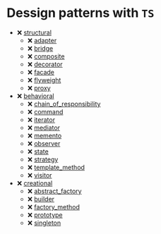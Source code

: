 # Dessign patterns with ```TS```

* ❌ [structural](https://github.com/iamsergo/dp_ts/tree/main/structural)
  * ❌ [adapter](https://github.com/iamsergo/dp_ts/tree/main/structural/adapter)
  * ❌ [bridge](https://github.com/iamsergo/dp_ts/tree/main/structural/bridge)
  * ❌ [composite](https://github.com/iamsergo/dp_ts/tree/main/structural/composite)
  * ❌ [decorator](https://github.com/iamsergo/dp_ts/tree/main/structural/decorator)
  * ❌ [facade](https://github.com/iamsergo/dp_ts/tree/main/structural/facade)
  * ❌ [flyweight](https://github.com/iamsergo/dp_ts/tree/main/structural/flyweight)
  * ❌ [proxy](https://github.com/iamsergo/dp_ts/tree/main/structural/proxy)
* ❌ [behavioral](https://github.com/iamsergo/dp_ts/tree/main/behavioral)
  * ❌ [chain_of_responsibility](https://github.com/iamsergo/dp_ts/tree/main/behavioral/chain_of_responsibility)
  * ❌ [command](https://github.com/iamsergo/dp_ts/tree/main/behavioral/command)
  * ❌ [iterator](https://github.com/iamsergo/dp_ts/tree/main/behavioral/iterator)
  * ❌ [mediator](https://github.com/iamsergo/dp_ts/tree/main/behavioral/mediator)
  * ❌ [memento](https://github.com/iamsergo/dp_ts/tree/main/behavioral/memento)
  * ❌ [observer](https://github.com/iamsergo/dp_ts/tree/main/behavioral/observer)
  * ❌ [state](https://github.com/iamsergo/dp_ts/tree/main/behavioral/state)
  * ❌ [strategy](https://github.com/iamsergo/dp_ts/tree/main/behavioral/strategy)
  * ❌ [template_method](https://github.com/iamsergo/dp_ts/tree/main/behavioral/template_method)
  * ❌ [visitor](https://github.com/iamsergo/dp_ts/tree/main/behavioral/visitor)
* ❌ [creational](https://github.com/iamsergo/dp_ts/tree/main/creational)
  * ❌ [abstract_factory](https://github.com/iamsergo/dp_ts/tree/main/creational/abstract_factory)
  * ❌ [builder](https://github.com/iamsergo/dp_ts/tree/main/creational/builder)
  * ❌ [factory_method](https://github.com/iamsergo/dp_ts/tree/main/creational/factory_method)
  * ❌ [prototype](https://github.com/iamsergo/dp_ts/tree/main/creational/prototype)
  * ❌ [singleton](https://github.com/iamsergo/dp_ts/tree/main/creational/singleton)